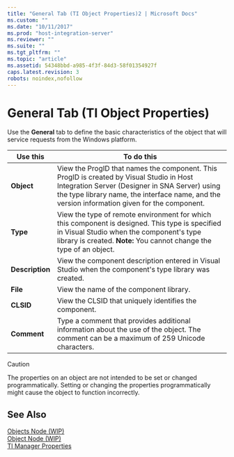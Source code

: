 ```yaml
---
title: "General Tab (TI Object Properties)2 | Microsoft Docs"
ms.custom: ""
ms.date: "10/11/2017"
ms.prod: "host-integration-server"
ms.reviewer: ""
ms.suite: ""
ms.tgt_pltfrm: ""
ms.topic: "article"
ms.assetid: 54348bbd-a985-4f3f-84d3-58f01354927f
caps.latest.revision: 3
robots: noindex,nofollow
---
```

# General Tab (TI Object Properties)
Use the **General** tab to define the basic characteristics of the object that will service requests from the Windows platform.  
  
|Use this|To do this|  
|--------------|----------------|  
|**Object**|View the ProgID that names the component. This ProgID is created by Visual Studio in Host Integration Server (Designer in SNA Server) using the type library name, the interface name, and the version information given for the component.|  
|**Type**|View the type of remote environment for which this component is designed. This type is specified in Visual Studio when the component's type library is created. **Note:**  You cannot change the type of an object.|  
|**Description**|View the component description entered in Visual Studio when the component's type library was created.|  
|**File**|View the name of the component library.|  
|**CLSID**|View the CLSID that uniquely identifies the component.|  
|**Comment**|Type a comment that provides additional information about the use of the object. The comment can be a maximum of 259 Unicode characters.|  
  
> [!CAUTION]
>  The properties on an object are not intended to be set or changed programmatically. Setting or changing the properties programmatically might cause the object to function incorrectly.  
  
## See Also  
 [Objects Node (WIP)](../core/objects-node-wip.md)   
 [Object Node (WIP)](../core/object-node-wip.md)   
 [TI Manager Properties](../core/ti-manager-properties.md)